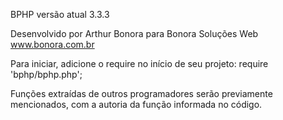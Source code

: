 
BPHP versão atual 3.3.3

Desenvolvido por Arthur Bonora para Bonora Soluções Web
www.bonora.com.br

Para iniciar, adicione o require no início de seu projeto:
require 'bphp/bphp.php';

Funções extraídas de outros programadores serão previamente mencionados, com a autoria da função informada no código.
